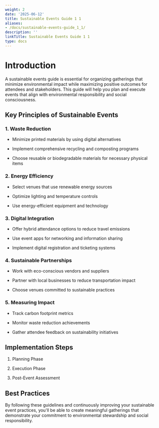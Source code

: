 ```yaml
---
weight: 2
date: '2025-06-12'
title: Sustainable Events Guide 1 1
aliases:
- /docs/sustainable-events-guide_1_1/
description: ''
linkTitle: Sustainable Events Guide 1 1
type: docs
---
```


# Introduction

A sustainable events guide is essential for organizing gatherings that minimize environmental impact while maximizing positive outcomes for attendees and stakeholders. This guide will help you plan and execute events that align with environmental responsibility and social consciousness.

## Key Principles of Sustainable Events

### 1. Waste Reduction

- Minimize printed materials by using digital alternatives

- Implement comprehensive recycling and composting programs

- Choose reusable or biodegradable materials for necessary physical items

### 2. Energy Efficiency

- Select venues that use renewable energy sources

- Optimize lighting and temperature controls

- Use energy-efficient equipment and technology

### 3. Digital Integration

- Offer hybrid attendance options to reduce travel emissions

- Use event apps for networking and information sharing

- Implement digital registration and ticketing systems

### 4. Sustainable Partnerships

- Work with eco-conscious vendors and suppliers

- Partner with local businesses to reduce transportation impact

- Choose venues committed to sustainable practices

### 5. Measuring Impact

- Track carbon footprint metrics

- Monitor waste reduction achievements

- Gather attendee feedback on sustainability initiatives

## Implementation Steps

1. Planning Phase

1. Execution Phase

1. Post-Event Assessment

## Best Practices

<!-- Unsupported block type: callout -->

By following these guidelines and continuously improving your sustainable event practices, you'll be able to create meaningful gatherings that demonstrate your commitment to environmental stewardship and social responsibility.